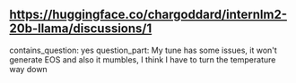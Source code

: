 ## https://huggingface.co/chargoddard/internlm2-20b-llama/discussions/1

contains_question: yes
question_part: My tune has some issues, it won't generate EOS and also it mumbles, I think I have to turn the temperature way down
